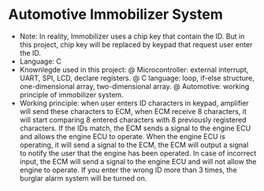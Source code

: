 # Automotive Immobilizer System
+ Note: In reality, Immobilizer uses a chip key that contain the ID. But in this project, chip key will be replaced by keypad that request user enter the ID.
+ Language: C
+ Knownlegde used in this project: 
  @ Microcontroller: external interrupt, UART, SPI, LCD, declare registers. 
  @ C language: loop, if-else structure, one-dimensional array, two-dimensional array.
  @ Automotive: working principle of immobilizer system.
+ Working principle: when user enters ID characters in keypad, amplifier will send these characters to ECM, when ECM receive 8 characters, it will start comparing 8 entered characters with 8 previously registered characters. If the IDs match, the ECM sends a signal to the engine ECU and allows the engine ECU to operate. When the engine ECU is operating, it will send a signal to the ECM, the ECM will output a signal to notify the user that the engine has been operated. In case of incorrect input, the ECM will send a signal to the engine ECU and will not allow the engine to operate. If you enter the wrong ID more than 3 times, the burglar alarm system will be turned on.
  
